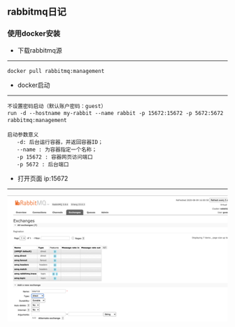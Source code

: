 ## **rabbitmq日记**

### 使用docker安装
 * 下载rabbitmq源
 ----
    docker pull rabbitmq:management
 
 * docker启动
 ----
    不设置密码启动（默认账户密码：guest）
    run -d --hostname my-rabbit --name rabbit -p 15672:15672 -p 5672:5672 rabbitmq:management
    
    启动参数意义
       -d: 后台运行容器，并返回容器ID；
       --name : 为容器指定一个名称；
       -p 15672 : 容器网页访问端口
       -p 5672 : 后台端口
       
 * 打开页面 ip:15672
 ----
 <table>
 <img src="https://github.com/hasaigei/skt.github.io/raw/master/rabbitmq/imgs/rabbitmqIndex.png"/>
 </table>
    
 
